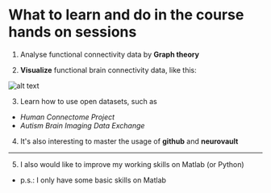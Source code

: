 # What to learn and do in the course hands on sessions

1. Analyse functional connectivity data by __Graph theory__

2. __Visualize__ functional brain connectivity data, like this:

![alt text](http://c431376.r76.cf2.rackcdn.com/28382/fnsys-06-00059-HTML/image_m/fnsys-06-00059-g008.jpg)

3. Learn how to use open datasets, such as
- _Human Connectome Project_
- _Autism Brain Imaging Data Exchange_

4. It's also interesting to master the usage of **github** and **neurovault**
 ---
5. I also would like to improve my working skills on Matlab (or Python) 
- p.s.: I only have some basic skills on Matlab
